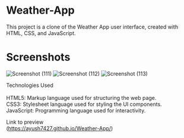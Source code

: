 # Weather-App



This project is a clone of the Weather App user interface, created with HTML, CSS, and JavaScript.

# Screenshots
![Screenshot (111)](https://github.com/Ayush7427/Weather-App/assets/124423779/469a74d3-136c-49db-becc-84728f945c51)
![Screenshot (112)](https://github.com/Ayush7427/Weather-App/assets/124423779/2f0c7fa8-3fee-462e-826a-c0db3760c702)
![Screenshot (113)](https://github.com/Ayush7427/Weather-App/assets/124423779/dbbd34d8-0161-4166-8a95-3e81ba62c6f1)


Technologies Used <br> <br>
HTML5: Markup language used for structuring the web page.<br>
CSS3: Stylesheet language used for styling the UI components.<br>
JavaScript: Programming language used for interactivity.

Link to preview <br>
(https://ayush7427.github.io/Weather-App/)
